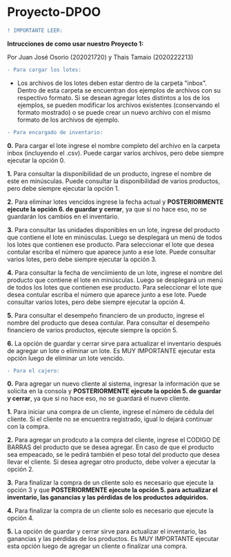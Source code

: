# Proyecto-DPOO

```diff
! IMPORTANTE LEER:
```

__Intrucciones de como usar nuestro Proyecto 1:__

Por Juan José Osorio (202021720)
y Thais Tamaio (2020222213)

```diff
- Para cargar los lotes:
```

- Los archivos de los lotes deben estar dentro de la carpeta "inbox". Dentro de esta carpeta se encuentran dos ejemplos de archivos con su respectivo formato. Si se desean agregar lotes distintos a los de los ejemplos, se pueden modificar los archivos existentes (conservando el formato mostrado) o se puede crear un nuevo archivo con el mismo formato de los archivos de ejemplo. 

```diff
- Para encargado de inventario:
```

__0.__ Para cargar el lote ingrese el nombre completo del archivo en la carpeta inbox (incluyendo el .csv). Puede cargar varios archivos, pero debe siempre ejecutar la opción 0.

__1.__ Para consultar la disponibilidad de un producto, ingrese el nombre de este en minúsculas. Puede consultar la disponibilidad de varios productos, pero debe siempre ejecutar la opción 1.

__2.__ Para eliminar lotes vencidos ingrese la fecha actual y __POSTERIORMENTE ejecute la opción 6. de guardar y cerrar__, ya que si no hace eso, no se guardarán los cambios en el inventario.

__3.__ Para consultar las unidades disponibles en un lote, ingrese  del producto que contiene el lote en minúsculas. Luego se desplegará un menú de todos los lotes que contienen ese producto. Para seleccionar el lote que desea contular escriba el número que aparece junto a ese lote. Puede consultar varios lotes, pero debe siempre ejecutar la opción 3. 

__4.__ Para consultar la fecha de venciimiento de un lote, ingrese el nombre del producto que contiene el lote en minúsculas. Luego se desplegará un menú de todos los lotes que contienen ese producto. Para seleccionar el lote que desea contular escriba el número que aparece junto a ese lote. Puede consultar varios lotes, pero debe siempre ejecutar la opción 4. 

__5.__ Para consultar el desempeño financiero de un producto, ingrese el nombre del producto que desea contular. Para consultar el desempeño financiero de varios productos, ejecute siempre la opción 5.

__6.__ La opción de guardar y cerrar sirve para actualizar el inventario después de agregar un lote o eliminar un lote. Es MUY IMPORTANTE ejecutar esta opción luego de eliminar un lote vencido. 

```diff
- Para el cajero:
```

__0.__ Para agregar un nuevo cliente al sistema, ingresar la información que se solicita en la consola y __POSTERIORMENTE ejecute la opción 5. de guardar y cerrar__, ya que si no hace eso, no se guardará el nuevo cliente. 

__1.__ Para iniciar una compra de un cliente, ingrese el número de cédula del cliente. Si el cliente no se encuentra registrado, igual lo dejará continuar con la compra. 

__2.__ Para agregar un prodcuto a la compra del cliente, ingrese el CODIGO DE BARRAS del producto que se desea agregar. En caso de que el producto sea empeacado, se le pedirá también el peso total del producto que desea llevar el cliente. Si desea agregar otro producto, debe volver a ejecutar la opción 2. 

__3.__ Para finalizar la compra de un cliente solo es necesario que ejecute la opción 3 y que __POSTERIORMENTE ejecute la opción 5. para actualizar el inventario, las ganancias y las pérdidas de los productos adquiridos.__ 

__4.__ Para finalizar la compra de un cliente solo es necesario que ejecute la opción 4.

__5.__ La opción de guardar y cerrar sirve para actualizar el inventario, las ganancias y las pérdidas de los productos. Es MUY IMPORTANTE ejecutar esta opción luego de agregar un cliente o finalizar una compra. 
